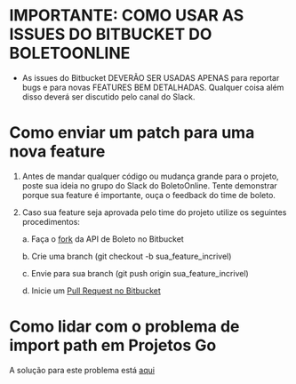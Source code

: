 # IMPORTANTE: COMO USAR AS ISSUES DO BITBUCKET DO BOLETOONLINE

* As issues do Bitbucket DEVERÃO SER USADAS APENAS para reportar bugs e para novas FEATURES BEM DETALHADAS. Qualquer coisa além disso deverá ser discutido pelo canal do Slack.

# Como enviar um patch para uma nova feature

1. Antes de mandar qualquer código ou mudança grande para o projeto, poste sua ideia no grupo do Slack do BoletoOnline. Tente demonstrar porque sua feature é importante, ouça o feedback do time de boleto.
2. Caso sua feature seja aprovada pelo time do projeto utilize os seguintes procedimentos:

    a. Faça o [fork](https://confluence.atlassian.com/bitbucket/forking-a-repository-221449527.html) da API de Boleto no Bitbucket 
    
    b. Crie uma branch (git checkout -b sua_feature_incrivel)
    
    c. Envie para sua branch (git push origin sua_feature_incrivel)
    
    d. Inicie um [Pull Request no Bitbucket](https://confluence.atlassian.com/bitbucket/create-a-pull-request-774243413.html)
    

# Como lidar com o problema de import path em Projetos Go

A solução para este problema está [aqui](http://code.openark.org/blog/development/forking-golang-repositories-on-github-and-managing-the-import-path)
